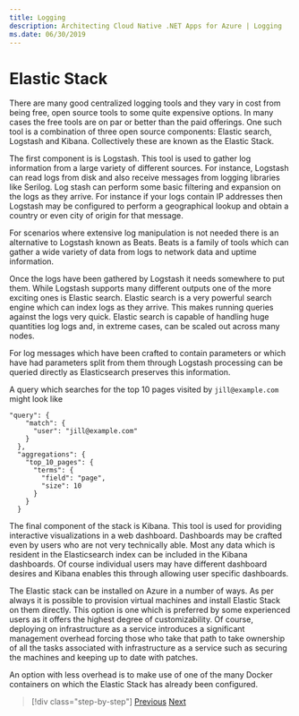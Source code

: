 ```yaml
---
title: Logging
description: Architecting Cloud Native .NET Apps for Azure | Logging
ms.date: 06/30/2019
---
```

# Elastic Stack

There are many good centralized logging tools and they vary in cost from being free, open source tools to some quite expensive options. In many cases the free tools are on par or better than the paid offerings. One such tool is a combination of three open source components: Elastic search, Logstash and Kibana. 
Collectively these are known as the Elastic Stack. 

The first component is is Logstash. This tool is used to gather log information from a large variety of different sources. For instance, Logstash can read logs from disk and also receive messages from logging libraries like Serilog. Log stash can perform some basic filtering and expansion on the logs as they arrive. For instance if your logs contain IP addresses then Logstash may be configured to perform a geographical lookup and obtain a country or even city of origin for that message. 

For scenarios where extensive log manipulation is not needed there is an alternative to Logstash known as Beats. Beats is a family of tools which can gather a wide variety of data from logs to network data and uptime information.

Once the logs have been gathered by Logstash it needs somewhere to put them. While Logstash supports many different outputs one of the more exciting ones is Elastic search. Elastic search is a very powerful search engine which can index logs as they arrive. This makes running queries against the logs very quick. Elastic search is capable of handling huge quantities log logs and, in extreme cases, can be scaled out across many nodes. 

For log messages which have been crafted to contain parameters or which have had parameters split from them through Logstash processing can be queried directly as Elasticsearch preserves this information.

A query which searches for the top 10 pages visited by `jill@example.com` might look like

```
"query": {
    "match": {
      "user": "jill@example.com"
    }
  },
  "aggregations": {
    "top_10_pages": {
      "terms": {
        "field": "page",
        "size": 10
      }
    }
  }
```

The final component of the stack is Kibana. This tool is used for providing interactive visualizations in a web dashboard. Dashboards may be crafted even by users who are not very technically able. Most any data which is resident in the Elasticsearch index can be included in the Kibana dashboards. Of course individual users may have different dashboard desires and Kibana enables this through allowing user specific dashboards. 

The Elastic stack can be installed on Azure in a number of ways. As per always it is possible to provision virtual machines and install Elastic Stack on them directly. This option is one which is preferred by some experienced users as it offers the highest degree of customizability. Of course, deploying on infrastructure as a service introduces a significant management overhead forcing those who take that path to take ownership of all the tasks associated with infrastructure as a service such as securing the machines and keeping up to date with patches. 

An option with less overhead is to make use of one of the many Docker containers on which the Elastic Stack has already been configured. 

>[!div class="step-by-step"]
>[Previous](observability-patterns.md)
>[Next](monitoring-azure-kubernetes.md)
